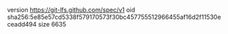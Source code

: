 version https://git-lfs.github.com/spec/v1
oid sha256:5e85e57cd5338f579170573f30bc457755512966455af16d2f11530eceadd494
size 6635
